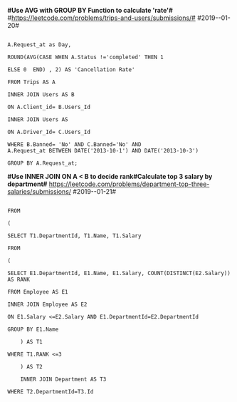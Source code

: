 
**#Use AVG with GROUP BY Function to calculate 'rate'#**
#https://leetcode.com/problems/trips-and-users/submissions/#
#2019--01-20#

```SELECT 

A.Request_at as Day, 

ROUND(AVG(CASE WHEN A.Status !='completed' THEN 1

ELSE 0  END) , 2) AS 'Cancellation Rate'

FROM Trips AS A

INNER JOIN Users AS B

ON A.Client_id= B.Users_Id

INNER JOIN Users AS 

ON A.Driver_Id= C.Users_Id

WHERE B.Banned= 'No' AND C.Banned='No' AND
A.Request_at BETWEEN DATE('2013-10-1') AND DATE('2013-10-3')

GROUP BY A.Request_at;
```




**#Use INNER JOIN ON A < B to decide rank#Calculate top 3 salary by department#**
https://leetcode.com/problems/department-top-three-salaries/submissions/
#2019--01-21#

```SELECT T3.Name AS Department, T2.Name AS Employee, T2.Salary

FROM

(

SELECT T1.DepartmentId, T1.Name, T1.Salary

FROM

(

SELECT E1.DepartmentId, E1.Name, E1.Salary, COUNT(DISTINCT(E2.Salary)) AS RANK

FROM Employee AS E1 

INNER JOIN Employee AS E2

ON E1.Salary <=E2.Salary AND E1.DepartmentId=E2.DepartmentId

GROUP BY E1.Name

    ) AS T1
    
WHERE T1.RANK <=3

    ) AS T2
    
    INNER JOIN Department AS T3
    
WHERE T2.DepartmentId=T3.Id
```





